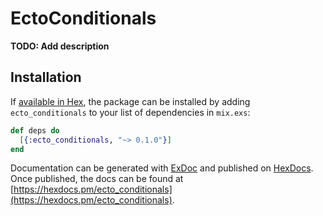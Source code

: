 # EctoConditionals

**TODO: Add description**

## Installation

If [available in Hex](https://hex.pm/docs/publish), the package can be installed
by adding `ecto_conditionals` to your list of dependencies in `mix.exs`:

```elixir
def deps do
  [{:ecto_conditionals, "~> 0.1.0"}]
end
```

Documentation can be generated with [ExDoc](https://github.com/elixir-lang/ex_doc)
and published on [HexDocs](https://hexdocs.pm). Once published, the docs can
be found at [https://hexdocs.pm/ecto_conditionals](https://hexdocs.pm/ecto_conditionals).

